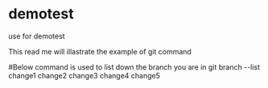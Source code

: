 # demotest
use for demotest

This read me will illastrate the example of git command

#Below command is used to list down the branch you are in
git branch --list
change1
change2
change3
change4
change5
 
